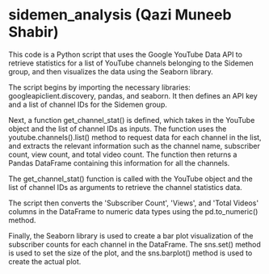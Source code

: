 # sidemen_analysis (Qazi Muneeb Shabir)

This code is a Python script that uses the Google YouTube Data API to retrieve statistics for a list of YouTube channels belonging to the Sidemen group, and then visualizes the data using the Seaborn library.

The script begins by importing the necessary libraries: googleapiclient.discovery, pandas, and seaborn. It then defines an API key and a list of channel IDs for the Sidemen group.

Next, a function get_channel_stat() is defined, which takes in the YouTube object and the list of channel IDs as inputs. The function uses the youtube.channels().list() method to request data for each channel in the list, and extracts the relevant information such as the channel name, subscriber count, view count, and total video count. The function then returns a Pandas DataFrame containing this information for all the channels.

The get_channel_stat() function is called with the YouTube object and the list of channel IDs as arguments to retrieve the channel statistics data.

The script then converts the 'Subscriber Count', 'Views', and 'Total Videos' columns in the DataFrame to numeric data types using the pd.to_numeric() method.

Finally, the Seaborn library is used to create a bar plot visualization of the subscriber counts for each channel in the DataFrame. The sns.set() method is used to set the size of the plot, and the sns.barplot() method is used to create the actual plot.
